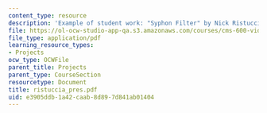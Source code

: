 ```yaml
---
content_type: resource
description: 'Example of student work: "Syphon Filter" by Nick Ristuccia.'
file: https://ol-ocw-studio-app-qa.s3.amazonaws.com/courses/cms-600-videogame-theory-and-analysis-fall-2007/e3905ddb1a42caab8d897d841ab01404_ristuccia_pres.pdf
file_type: application/pdf
learning_resource_types:
- Projects
ocw_type: OCWFile
parent_title: Projects
parent_type: CourseSection
resourcetype: Document
title: ristuccia_pres.pdf
uid: e3905ddb-1a42-caab-8d89-7d841ab01404
---
```

